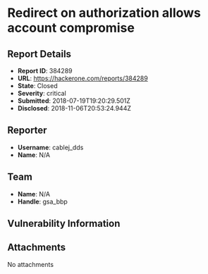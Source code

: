 # Redirect on authorization allows account compromise

## Report Details
- **Report ID**: 384289
- **URL**: https://hackerone.com/reports/384289
- **State**: Closed
- **Severity**: critical
- **Submitted**: 2018-07-19T19:20:29.501Z
- **Disclosed**: 2018-11-06T20:53:24.944Z

## Reporter
- **Username**: cablej_dds
- **Name**: N/A

## Team
- **Name**: N/A
- **Handle**: gsa_bbp

## Vulnerability Information


## Attachments
No attachments
